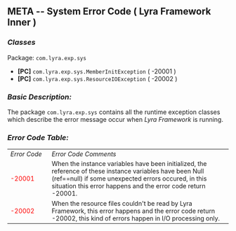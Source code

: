 ## META -- System Error Code ( Lyra Framework Inner )

### __*Classes*__
Package: `com.lyra.exp.sys`

- __[PC]__ `com.lyra.exp.sys.MemberInitException` ( -20001 )
- __[PC]__ `com.lyra.exp.sys.ResourceIOException` ( -20002 )

### __*Basic Description:*__

The package `com.lyra.exp.sys` contains all the runtime exception classes which describe the error message occur when *Lyra Framework* is running.

### __*Error Code Table:*__

<table style="border-collapse:collapse;font-size:14px;">
	<tr style="font-style:italic">
		<td style="width:80px;">Error Code</td><td>Error Code Comments</td>
	</tr>
	<tr>
		<td><font style="color:red;">-20001</font></td>
		<td>
			When the instance variables have been initialized, the reference of these instance variables have been Null (ref==null) if some unexpected errors occured, in this situation this error happens and the error code return -20001.
		</td>
	</tr>
	<tr>
		<td><font style="color:red;">-20002</font></td>
		<td>
			When the resource files couldn't be read by Lyra Framework, this error happens and the error code return -20002, this kind of errors happen in I/O processing only. 
		</td>
	</tr>
</table>